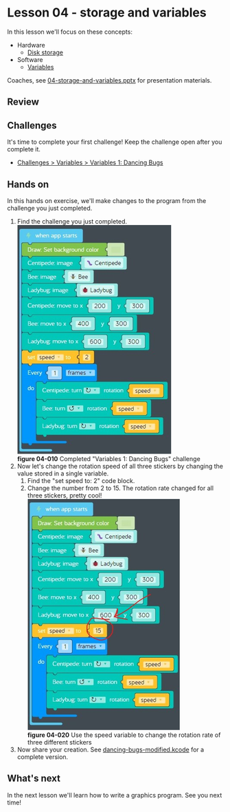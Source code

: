 # Lesson 04 - storage and variables

In this lesson we'll focus on these concepts:

* Hardware
  * [Disk storage](https://en.wikipedia.org/wiki/Disk_storage)
* Software
  * [Variables](https://en.wikipedia.org/wiki/Variable_(computer_science))

Coaches, see [04-storage-and-variables.pptx](./04-storage-and-variables.pptx) for presentation materials.

## Review

## Challenges

It's time to complete your first challenge! Keep the challenge open after you complete it.

* [Challenges > Variables > Variables 1: Dancing Bugs](https://code.kano.me/challenge/loops/FN004_variables_1)

## Hands on

In this hands on exercise, we'll make changes to the program from the challenge you just completed.

1. Find the challenge you just completed.  
    ![04-010](./images/04-010.jpg)  
    **figure 04-010** Completed "Variables 1: Dancing Bugs" challenge
1. Now let's change the rotation speed of all three stickers by changing the value stored in a single variable.
    1. Find the "set speed to: 2" code block.
    1. Change the number from 2 to 15. The rotation rate changed for all three stickers, pretty cool!  
        ![04-020](./images/04-020.jpg)  
        **figure 04-020** Use the speed variable to change the rotation rate of three different stickers
1. Now share your creation. See [dancing-bugs-modified.kcode](./dancing-bugs-modified.kcode) for a complete version.

## What's next

In the next lesson we'll learn how to write a graphics program. See you next time!
